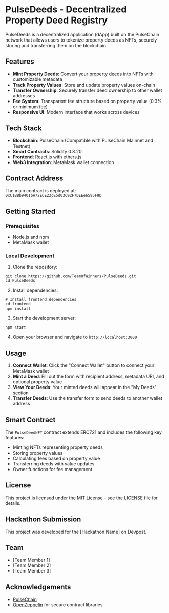 # PulseDeeds - Decentralized Property Deed Registry

PulseDeeds is a decentralized application (dApp) built on the PulseChain network that allows users to tokenize property deeds as NFTs, securely storing and transferring them on the blockchain.

## Features

- **Mint Property Deeds**: Convert your property deeds into NFTs with customizable metadata
- **Track Property Values**: Store and update property values on-chain
- **Transfer Ownership**: Securely transfer deed ownership to other wallet addresses
- **Fee System**: Transparent fee structure based on property value (0.3% or minimum fee)
- **Responsive UI**: Modern interface that works across devices

## Tech Stack

- **Blockchain**: PulseChain (Compatible with PulseChain Mainnet and Testnet)
- **Smart Contracts**: Solidity 0.8.20
- **Frontend**: React.js with ethers.js
- **Web3 Integration**: MetaMask wallet connection

## Contract Address

The main contract is deployed at: `0xC1BBb9401bA72E6E23cE5d03C92F7DEEe6595F9D`

## Getting Started

### Prerequisites

- Node.js and npm
- MetaMask wallet

### Local Development

1. Clone the repository:
```
git clone https://github.com/TeamOfWinners/PulseDeeds.git
cd PulseDeeds
```

2. Install dependencies:
```
# Install frontend dependencies
cd frontend
npm install
```

3. Start the development server:
```
npm start
```

4. Open your browser and navigate to `http://localhost:3000`

## Usage

1. **Connect Wallet**: Click the "Connect Wallet" button to connect your MetaMask wallet
2. **Mint a Deed**: Fill out the form with recipient address, metadata URI, and optional property value
3. **View Your Deeds**: Your minted deeds will appear in the "My Deeds" section
4. **Transfer Deeds**: Use the transfer form to send deeds to another wallet address

## Smart Contract

The `PulseDeedNFT` contract extends ERC721 and includes the following key features:

- Minting NFTs representing property deeds
- Storing property values
- Calculating fees based on property value
- Transferring deeds with value updates
- Owner functions for fee management

## License

This project is licensed under the MIT License - see the LICENSE file for details.

## Hackathon Submission

This project was developed for the [Hackathon Name] on Devpost.

## Team

- [Team Member 1]
- [Team Member 2]
- [Team Member 3]

## Acknowledgements

- [PulseChain](https://pulsechain.com)
- [OpenZeppelin](https://openzeppelin.com) for secure contract libraries
